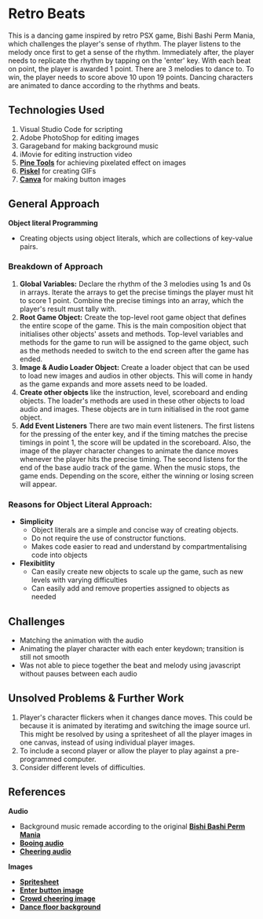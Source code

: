 # Retro Beats

This is a dancing game inspired by retro PSX game, Bishi Bashi Perm Mania, which challenges the player's sense of rhythm. The player listens to the melody once first to get a sense of the rhythm. Immediately after, the player needs to replicate the rhythm by tapping on the 'enter' key. With each beat on point, the player is awarded 1 point. There are 3 melodies to dance to. To win, the player needs to score above 10 upon 19 points. Dancing characters are animated to dance according to the rhythms and beats.

## Technologies Used

1. Visual Studio Code for scripting
2. Adobe PhotoShop for editing images
3. Garageband for making background music
4. iMovie for editing instruction video
5. **[Pine Tools](https://pinetools.com/pixelate-effect-image)** for achieving pixelated effect on images
6. **[Piskel](https://www.piskelapp.com/p/create/sprite)** for creating GIFs
7. **[Canva](https://www.canva.com/)** for making button images

## General Approach

**Object literal Programming**

- Creating objects using object literals, which are collections of key-value pairs.

### Breakdown of Approach

1. **Global Variables:** Declare the rhythm of the 3 melodies using 1s and 0s in arrays. Iterate the arrays to get the precise timings the player must hit to score 1 point. Combine the precise timings into an array, which the player's result must tally with.
2. **Root Game Object:** Create the top-level root game object that defines the entire scope of the game. This is the main composition object that initialises other objects' assets and methods. Top-level variables and methods for the game to run will be assigned to the game object, such as the methods needed to switch to the end screen after the game has ended.
3. **Image & Audio Loader Object:** Create a loader object that can be used to load new images and audios in other objects. This will come in handy as the game expands and more assets need to be loaded.
4. **Create other objects** like the instruction, level, scoreboard and ending objects. The loader's methods are used in these other objects to load audio and images. These objects are in turn initialised in the root game object.
5. **Add Event Listeners** There are two main event listeners. The first listens for the pressing of the enter key, and if the timing matches the precise timings in point 1, the score will be updated in the scoreboard. Also, the image of the player character changes to animate the dance moves whenever the player hits the precise timing. The second listens for the end of the base audio track of the game. When the music stops, the game ends. Depending on the score, either the winning or losing screen will appear.

### Reasons for Object Literal Approach:

- **Simplicity**
  - Object literals are a simple and concise way of creating objects.
  - Do not require the use of constructor functions.
  - Makes code easier to read and understand by compartmentalising code into objects
- **Flexibitlity**
  - Can easily create new objects to scale up the game, such as new levels with varying difficulties
  - Can easily add and remove properties assigned to objects as needed

## Challenges

- Matching the animation with the audio
- Animating the player character with each enter keydown; transition is still not smooth
- Was not able to piece together the beat and melody using javascript without pauses between each audio

## Unsolved Problems & Further Work

1. Player's character flickers when it changes dance moves. This could be because it is animated by iteratimg and switching the image source url. This might be resolved by using a spritesheet of all the player images in one canvas, instead of using individual player images.
2. To include a second player or allow the player to play against a pre-programmed computer.
3. Consider different levels of difficulties.

## References

**Audio**

- Background music remade according to the original **[Bishi Bashi Perm Mania](https://www.youtube.com/watch?v=l1MjKC9nDeM)**
- **[Booing audio](https://pixabay.com/sound-effects/boo-6377/)**
- **[Cheering audio](https://pixabay.com/sound-effects/short-crowd-cheer-6713/)**

**Images**

- **[Spritesheet](https://www.spriters-resource.com/fullview/7677/)**
- **[Enter button image](http://pixelartmaker.com/art/b868ed6b29546ba)**
- **[Crowd cheering image](https://favpng.com/png_view/crowd-cheering-applause-image-clip-art-clapping-png/ZYm8BHf9)**
- **[Dance floor background](https://www.pngegg.com/en/png-bzgte)**
